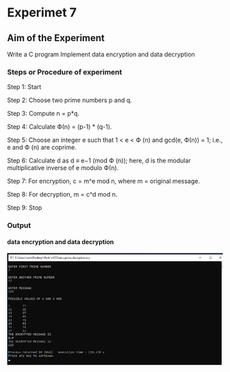 # Experimet 7

## Aim of the Experiment
Write a C program Implement data encryption and data decryption

### Steps or Procedure of experiment

Step 1: Start

Step 2: Choose two prime numbers p and q.

Step 3: Compute n = p*q.

Step 4: Calculate Ф(n) = (p-1) * (q-1).

Step 5: Choose an integer e such that 1 < e < Ф (n) and gcd(e, Ф(n)) = 1; i.e., e and Ф (n) are coprime.

Step 6: Calculate d as d ≡ e−1 (mod Ф (n)); here, d is the modular multiplicative inverse of e modulo Ф(n).

Step 7: For encryption, c = m^e mod n, where m = original message.

Step 8: For decryption, m = c^d mod n.

Step 9: Stop

### Output
 
 #### data encryption and data decryption

![output](output7.png)

